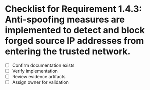# Checklist for Requirement 1.4.3: Anti-spoofing measures are implemented to detect and block forged source IP addresses from entering the trusted network.

- [ ] Confirm documentation exists
- [ ] Verify implementation
- [ ] Review evidence artifacts
- [ ] Assign owner for validation
